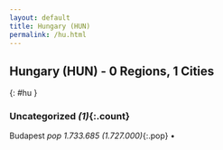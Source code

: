 ```yaml
---
layout: default
title: Hungary (HUN)
permalink: /hu.html
---
```



## Hungary (HUN) - 0 Regions, 1 Cities
{: #hu }





### Uncategorized _(1)_{:.count}


Budapest  _pop 1.733.685 (1.727.000)_{:.pop} •


 
